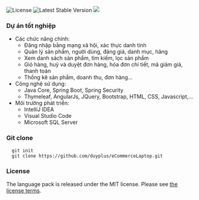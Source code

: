 ![License](https://img.shields.io/badge/license-MIT-blue.svg)
![Latest Stable Version](http://poser.pugx.org/duyplus/eCommerceLaptop/v)
![](https://img.shields.io/packagist/dt/duyplus/eCommerceLaptop.svg)
### Dự án tốt nghiệp
- Các chức năng chính:
  + Đăng nhập bằng mạng xã hội, xác thực danh tính
  + Quản lý sản phẩm, người dùng, đáng giá, danh mục, hãng
  + Xem danh sách sản phẩm, tìm kiếm, lọc sản phẩm
  + Giỏ hàng, huỷ và duyệt đơn hàng, hóa đơn chi tiết, mã giảm giá, thanh toán
  + Thống kê sản phẩm, doanh thu, đơn hàng...
- Công nghệ sử dụng:
  + Java Core, Spring Boot, Spring Security
  + Thymeleaf, AngularJs, JQuery, Bootstrap, HTML, CSS, Javascript,...
- Môi trường phát triển:
  + IntelliJ IDEA
  + Visual Studio Code
  + Microsoft SQL Server

### Git clone
```
  git init
  git clone https://github.com/duyplus/eCommerceLaptop.git
```

### License
The language pack is released under the MIT license. Please see [the license terms](https://github.com/duyplus/eCommerceLaptop/blob/master/LICENSE).